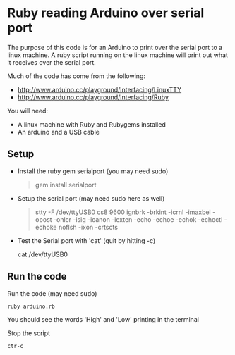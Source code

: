 Ruby reading Arduino over serial port
=====================================

The purpose of this code is for an Arduino to print over the 
serial port to a linux machine. A ruby script running on the
linux machine will print out what it receives over the serial
port.

Much of the code has come from the following:

* http://www.arduino.cc/playground/Interfacing/LinuxTTY
* http://www.arduino.cc/playground/Interfacing/Ruby

You will need:

* A linux machine with Ruby and Rubygems installed
* An arduino and a USB cable

Setup
-----

* Install the ruby gem serialport (you may need sudo)
	<blockquote>gem install serialport</blockquote>

* Setup the serial port (may need sudo here as well)
	<blockquote>stty -F /dev/ttyUSB0 cs8 9600 ignbrk -brkint -icrnl -imaxbel -opost -onlcr -isig -icanon -iexten -echo -echoe -echok -echoctl -echoke noflsh -ixon -crtscts</blockquote>

* Test the Serial port with 'cat' (quit by hitting <ctrl>-c)
	
	cat /dev/ttyUSB0

Run the code
------------

Run the code (may need sudo)

	ruby arduino.rb

You should see the words 'High' and 'Low' printing in the terminal

Stop the script
	
	ctr-c
